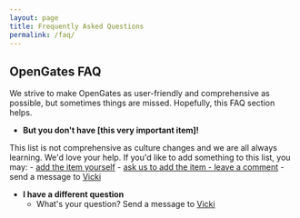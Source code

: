 ```yaml
---
layout: page
title: Frequently Asked Questions
permalink: /faq/
---
```


## OpenGates FAQ
We strive to make OpenGates as user-friendly and comprehensive as possible, but sometimes things are missed. Hopefully, this FAQ section helps.

- **But you don't have [this very important item]!**

This list is not comprehensive as culture changes and we are all always learning. We'd love your help. If you'd like to add something to this list, you may:
    - [add the item yourself](https://github.com/VickiLanger/OpenGates/issues/1)
    - [ask us to add the item - leave a comment](https://github.com/VickiLanger/OpenGates/issues/1)
    - send a message to
[Vicki](https://twitter.com/messages/compose?recipient_id=703775726365966336&text=Can%20you%20add%20this%20to%20the%20AntiGatekeeping%20checklist:%C2%A0)

- **I have a different question**
    - What's your question? Send a message to [Vicki](https://twitter.com/messages/compose?recipient_id=703775726365966336&text=Question%20about%20AntiGatekeeping%20checklist:%C2%A0)